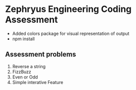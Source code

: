# Zephryus Engineering Coding Assessment

<!-- Install dependencies -->
- Added colors package for visual representation of output
- npm install

## Assessment problems
1. Reverse a string
2. FizzBuzz
3. Even or Odd
4. Simple interative Feature
